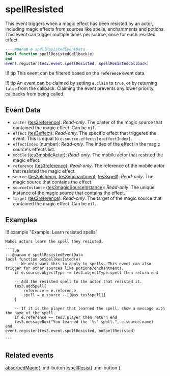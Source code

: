 # spellResisted
<div class="search_terms" style="display: none">spellresisted</div>

<!---
	This file is autogenerated. Do not edit this file manually. Your changes will be ignored.
	More information: https://github.com/MWSE/MWSE/tree/master/docs
-->

This event triggers when a magic effect has been resisted by an actor, including magic effects from sources like spells, enchantments and potions. This event can trigger multiple times per source, once for each resisted effect.

```lua
--- @param e spellResistedEventData
local function spellResistedCallback(e)
end
event.register(tes3.event.spellResisted, spellResistedCallback)
```

!!! tip
	This event can be filtered based on the **`reference`** event data.

!!! tip
	An event can be claimed by setting `e.claim` to `true`, or by returning `false` from the callback. Claiming the event prevents any lower priority callbacks from being called.

## Event Data

* `caster` ([tes3reference](../types/tes3reference.md)): *Read-only*. The caster of the magic source that contained the magic effect. Can be `nil`.
* `effect` ([tes3effect](../types/tes3effect.md)): *Read-only*. The specific effect that triggered the event. This is equal to `e.source.effects[e.effectIndex]`.
* `effectIndex` (number): *Read-only*. The index of the effect in the magic source's effects list.
* `mobile` ([tes3mobileActor](../types/tes3mobileActor.md)): *Read-only*. The mobile actor that resisted the magic effect.
* `reference` ([tes3reference](../types/tes3reference.md)): *Read-only*. The reference of the mobile actor that resisted the magic effect.
* `source` ([tes3alchemy](../types/tes3alchemy.md), [tes3enchantment](../types/tes3enchantment.md), [tes3spell](../types/tes3spell.md)): *Read-only*. The magic source that contains the effect.
* `sourceInstance` ([tes3magicSourceInstance](../types/tes3magicSourceInstance.md)): *Read-only*. The unique instance of the magic source that contains the effect.
* `target` ([tes3reference](../types/tes3reference.md)): *Read-only*. The target of the magic source that contained the magic effect. Can be `nil`.

## Examples

!!! example "Example: Learn resisted spells"

	Makes actors learn the spell they resisted.

	```lua
	---@param e spellResistedEventData
	local function onSpellResisted(e)
		-- We only want this to apply to spells. This event can also trigger for other sources like potions/enchantments.
		if e.source.objectType ~= tes3.objectType.spell then return end
	
		-- Add the resisted spell to the actor that resisted it.
		tes3.addSpell{
			reference = e.reference,
			spell = e.source --[[@as tes3spell]]
		}
	
		-- If it is the player that learned the spell, show a message with the name of the spell.
		if e.reference ~= tes3.player then return end
		tes3.messageBox("You learned the '%s' spell.", e.source.name)
	end
	event.register(tes3.event.spellResisted, onSpellResisted)

	```


## Related events

[absorbedMagic](./absorbedMagic.md){ .md-button }[spellResist](./spellResist.md){ .md-button }

